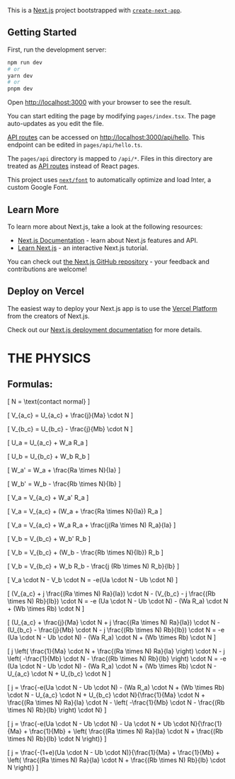 This is a [Next.js](https://nextjs.org/) project bootstrapped with [`create-next-app`](https://github.com/vercel/next.js/tree/canary/packages/create-next-app).

## Getting Started

First, run the development server:

```bash
npm run dev
# or
yarn dev
# or
pnpm dev
```

Open [http://localhost:3000](http://localhost:3000) with your browser to see the result.

You can start editing the page by modifying `pages/index.tsx`. The page auto-updates as you edit the file.

[API routes](https://nextjs.org/docs/api-routes/introduction) can be accessed on [http://localhost:3000/api/hello](http://localhost:3000/api/hello). This endpoint can be edited in `pages/api/hello.ts`.

The `pages/api` directory is mapped to `/api/*`. Files in this directory are treated as [API routes](https://nextjs.org/docs/api-routes/introduction) instead of React pages.

This project uses [`next/font`](https://nextjs.org/docs/basic-features/font-optimization) to automatically optimize and load Inter, a custom Google Font.

## Learn More

To learn more about Next.js, take a look at the following resources:

- [Next.js Documentation](https://nextjs.org/docs) - learn about Next.js features and API.
- [Learn Next.js](https://nextjs.org/learn) - an interactive Next.js tutorial.

You can check out [the Next.js GitHub repository](https://github.com/vercel/next.js/) - your feedback and contributions are welcome!

## Deploy on Vercel

The easiest way to deploy your Next.js app is to use the [Vercel Platform](https://vercel.com/new?utm_medium=default-template&filter=next.js&utm_source=create-next-app&utm_campaign=create-next-app-readme) from the creators of Next.js.

Check out our [Next.js deployment documentation](https://nextjs.org/docs/deployment) for more details.




# THE PHYSICS

## Formulas:

\[ N = \text{contact normal} \]

\[ V_{a_c} = U_{a_c} + \frac{j}{Ma} \cdot N \]

\[ V_{b_c} = U_{b_c} - \frac{j}{Mb} \cdot N \]

\[ U_a = U_{a_c} + W_a R_a \]

\[ U_b = U_{b_c} + W_b R_b \]

\[ W_a' = W_a + \frac{Ra \times N}{Ia} \]

\[ W_b' = W_b - \frac{Rb \times N}{Ib} \]

\[ V_a = V_{a_c} + W_a' R_a \]

\[ V_a = V_{a_c} + (W_a + \frac{Ra \times N}{Ia}) R_a \]

\[ V_a = V_{a_c} + W_a R_a + \frac{j(Ra \times N) R_a}{Ia} \]

\[ V_b = V_{b_c} + W_b' R_b \]

\[ V_b = V_{b_c} + (W_b - \frac{Rb \times N}{Ib}) R_b \]

\[ V_b = V_{b_c} + W_b R_b - \frac{j (Rb \times N) R_b}{Ib} \]

\[ V_a \cdot N - V_b \cdot N = -e(Ua \cdot N - Ub \cdot N) \]

\[ (V_{a_c} + j \frac{(Ra \times N) Ra}{Ia}) \cdot N - (V_{b_c} - j \frac{(Rb \times N) Rb}{Ib}) \cdot N = -e (Ua \cdot N - Ub \cdot N) - (Wa R_a) \cdot N + (Wb \times Rb) \cdot N \]

\[ (U_{a_c} + \frac{j}{Ma} \cdot N + j \frac{(Ra \times N) Ra}{Ia}) \cdot N - (U_{b_c} - \frac{j}{Mb} \cdot N - j \frac{(Rb \times N) Rb}{Ib}) \cdot N = -e (Ua \cdot N - Ub \cdot N) - (Wa R_a) \cdot N + (Wb \times Rb) \cdot N \]

\[ j \left( \frac{1}{Ma} \cdot N + \frac{(Ra \times N) Ra}{Ia} \right) \cdot N - j \left( -\frac{1}{Mb} \cdot N - \frac{(Rb \times N) Rb}{Ib} \right) \cdot N = -e (Ua \cdot N - Ub \cdot N) - (Wa R_a) \cdot N + (Wb \times Rb) \cdot N - U_{a_c} \cdot N + U_{b_c} \cdot N \]

\[ j = \frac{-e(Ua \cdot N - Ub \cdot N) - (Wa R_a) \cdot N + (Wb \times Rb) \cdot N - U_{a_c} \cdot N + U_{b_c} \cdot N}{\frac{1}{Ma} \cdot N + \frac{(Ra \times N) Ra}{Ia} \cdot N - \left( -\frac{1}{Mb} \cdot N - \frac{(Rb \times N) Rb}{Ib} \right) \cdot N} \]

\[ j = \frac{-e(Ua \cdot N - Ub \cdot N) - Ua \cdot N + Ub \cdot N}{\frac{1}{Ma} + \frac{1}{Mb} + \left( \frac{(Ra \times N) Ra}{Ia} \cdot N + \frac{(Rb \times N) Rb}{Ib} \cdot N \right)} \]

\[ j = \frac{-(1+e)(Ua \cdot N - Ub \cdot N)}{\frac{1}{Ma} + \frac{1}{Mb} + \left( \frac{(Ra \times N) Ra}{Ia} \cdot N + \frac{(Rb \times N) Rb}{Ib} \cdot N \right)} \]


